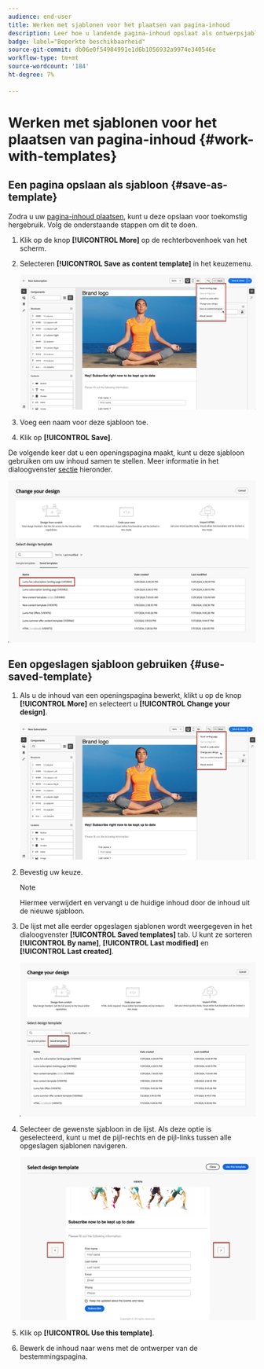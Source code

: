 ```yaml
---
audience: end-user
title: Werken met sjablonen voor het plaatsen van pagina-inhoud
description: Leer hoe u landende pagina-inhoud opslaat als ontwerpsjabloon en deze opnieuw gebruikt in Campagne Web
badge: label="Beperkte beschikbaarheid"
source-git-commit: db06e0f54984991e1d6b1056932a9974e340546e
workflow-type: tm+mt
source-wordcount: '184'
ht-degree: 7%

---
```


# Werken met sjablonen voor het plaatsen van pagina-inhoud {#work-with-templates}

## Een pagina opslaan als sjabloon {#save-as-template}

Zodra u uw [pagina-inhoud plaatsen](lp-content.md), kunt u deze opslaan voor toekomstig hergebruik. Volg de onderstaande stappen om dit te doen.

1. Klik op de knop **[!UICONTROL More]** op de rechterbovenhoek van het scherm.

1. Selecteren **[!UICONTROL Save as content template]** in het keuzemenu.

   ![](assets/lp-save-as-template.png)

1. Voeg een naam voor deze sjabloon toe.

1. Klik op **[!UICONTROL Save]**.

De volgende keer dat u een openingspagina maakt, kunt u deze sjabloon gebruiken om uw inhoud samen te stellen. Meer informatie in het dialoogvenster [sectie](#use-saved-template) hieronder.

![](assets/lp-saved-template.png)

## Een opgeslagen sjabloon gebruiken {#use-saved-template}

<!--Not for GA?-->

1. Als u de inhoud van een openingspagina bewerkt, klikt u op de knop **[!UICONTROL More]** en selecteert u **[!UICONTROL Change your design]**.

   ![](assets/lp-change-your-design.png)

1. Bevestig uw keuze.

   >[!NOTE]
   >
   >Hiermee verwijdert en vervangt u de huidige inhoud door de inhoud uit de nieuwe sjabloon.

1. De lijst met alle eerder opgeslagen sjablonen wordt weergegeven in het dialoogvenster **[!UICONTROL Saved templates]** tab. U kunt ze sorteren **[!UICONTROL By name]**, **[!UICONTROL Last modified]** en **[!UICONTROL Last created]**.

   ![](assets/lp-saved-templates.png)

1. Selecteer de gewenste sjabloon in de lijst. Als deze optie is geselecteerd, kunt u met de pijl-rechts en de pijl-links tussen alle opgeslagen sjablonen navigeren.

   ![](assets/lp-select-saved-template.png)

1. Klik op **[!UICONTROL Use this template]**.

1. Bewerk de inhoud naar wens met de ontwerper van de bestemmingspagina.

<!--Primary page templates and subpage templates are managed separately, meaning that you cannot use a primary page template to create a subpage, and vice versa. TBC in Web user interface-->

